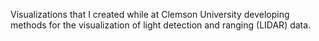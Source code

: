 Visualizations that I created while at Clemson University developing methods for the visualization of light detection and ranging (LIDAR) data.
